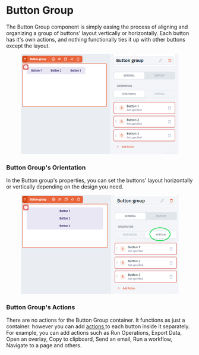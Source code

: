 # Button Group

The Button Group component is simply easing the process of aligning and organizing a group of buttons' layout vertically or horizontally. Each button has it's own actions, and nothing functionally ties it up with other buttons except the layout.

<div align="left">

<figure><img src="../../../.gitbook/assets/image.png" alt=""><figcaption></figcaption></figure>

</div>

### Button Group's Orientation

In the Button group's properties, you can set the buttons' layout horizontally or vertically depending on the design you need.

<div align="left">

<figure><img src="../../../.gitbook/assets/image (1).png" alt=""><figcaption></figcaption></figure>

</div>

### Button Group's  Actions

There are no actions for the Button Group container. It functions as just a container. however you can add [actions ](../actions.md)to each button inside it separately.  For example, you can add actions such as Run Operations, Export Data, Open an overlay, Copy to clipboard, Send an email, Run a workflow, Navigate to a page and others.
